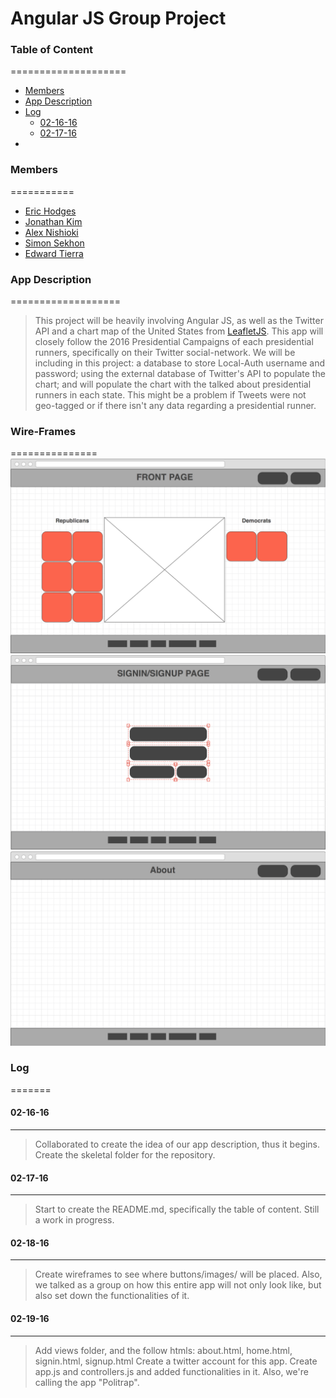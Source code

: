 # Angular JS Group Project

### Table of Content
====================
* [Members](#members)
* [App Description](#app-description)
* [Log](#log)
  * [02-16-16](#02-16-16)
  * [02-17-16](#02-17-16)
* [](#)

### Members
===========
* [Eric Hodges](https://github.com/erichodges)
* [Jonathan Kim](https://github.com/jonathan1228)
* [Alex Nishioki](https://github.com/alexnishioki)
* [Simon Sekhon](https://github.com/SimonSekhon)
* [Edward Tierra](https://github.com/Thatsedrich)


### App Description
===================
>This project will be heavily involving Angular JS, as well as the Twitter API and a chart map of the United States from [LeafletJS](http://leafletjs.com/examples/choropleth.html). This app will closely follow the 2016 Presidential Campaigns of each presidential runners, specifically on their Twitter social-network. We will be including in this project: a database to store Local-Auth username and password; using the external database of Twitter's API to populate the chart; and will populate the chart with the talked about presidential runners in each state. This might be a problem if Tweets were not geo-tagged or if there isn't any data regarding a presidential runner.

### Wire-Frames
===============
![Alt text](./public/images/home-html.png "Landing Page")
![Alt text](./public/images/signin-signup-html.png "SIgnin & Signup Page")
![Alt text](./public/images/about-html.png "About Page")

### Log
=======
#### 02-16-16
-------------
> Collaborated to create the idea of our app description, thus it begins.
> Create the skeletal folder for the repository.

#### 02-17-16
-------------
> Start to create the README.md, specifically the table of content. Still a work in progress.

#### 02-18-16
-------------
> Create wireframes to see where buttons/images/ will be placed. Also, we talked as a group on how this entire app will not only look like, but also set down the functionalities of it.

#### 02-19-16
-------------
> Add views folder, and the follow htmls: about.html, home.html, signin.html, signup.html
> Create a twitter account for this app.
> Create app.js and controllers.js and added functionalities in it. Also, we're calling the app "Politrap".
